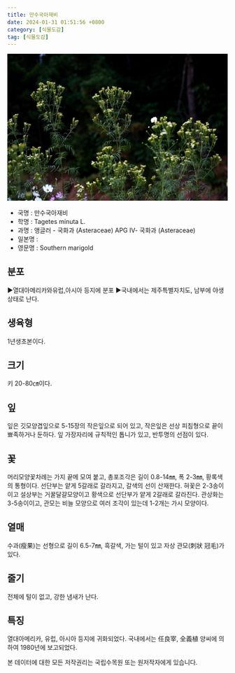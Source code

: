 ```yaml
---
title: 만수국아재비
date: 2024-01-31 01:51:56 +0800
category: [식물도감]
tag: [식물도감]
---
```




![만수국아재비](/assets/img/fileUpload/plants/basic/Compositae/Tagetes/2935/2935_1_th2.jpg)
- 국명 : 만수국아재비
- 학명 : Tagetes minuta L.
- 과명 : 앵글러 - 국화과 (Asteraceae) APG Ⅳ- 국화과 (Asteraceae)
- 일본명 : 
- 영문명 : Southern marigold


## 분포
▶열대아메리카와유럽,아시아 등지에 분포
▶국내에서는 제주특별자치도, 남부에 야생 상태로 난다.
## 생육형
1년생초본이다.
## 크기
키 20-80㎝이다.
## 잎
잎은 깃모양겹잎으로 5-15장의 작은잎으로 되어 있고, 작은잎은 선상 피침형으로 끝이 뾰족하거나 둔하다. 잎 가장자리에 규칙적인 톱니가 있고, 반투명의 선점이 있다.
## 꽃
머리모양꽃차례는 가지 끝메 모여 붙고, 총포조각은 길이 0.8-14㎜, 폭 2-3㎜, 황록색의 통형이다. 선단부는 얕게 5갈래로 갈라지고, 갈색의 선이 산재한다. 혀꽃은 2-3송이이고 설상부는 거꿀달걀모양이고 황색으로 선단부가 얕게 2갈래로 갈라진다.  관상화는 3-5송이이고, 관모는 비늘 모양으로 여러 조각이 있는데 1-2개는 가시 모양이다.
## 열매
수과(瘦果)는 선형으로 길이 6.5-7㎜, 흑갈색, 가는 털이 있고 자상 관모(刺狀 冠毛)가 있다.
## 줄기
전체에 털이 없고, 강한 냄새가 난다.
## 특징
열대아메리카, 유럽, 아시아 등지에 귀화되었다. 국내에서는 任良宰, 全義植 양씨에 의하여 1980년에 보고되었다.






본 데이터에 대한 모든 저작권리는 국립수목원 또는 원저작자에게 있습니다.
